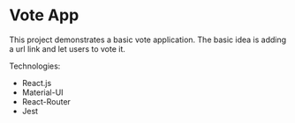 # Vote App
This project demonstrates a basic vote application. The basic idea is adding a url link 
and let users to vote it.

Technologies:
* React.js
* Material-UI
* React-Router
* Jest